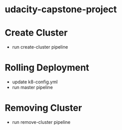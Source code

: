 # udacity-capstone-project
# Create Cluster
- run create-cluster pipeline
# Rolling Deployment
- update k8-config.yml
- run master pipeline

# Removing Cluster
- run remove-cluster pipeline
